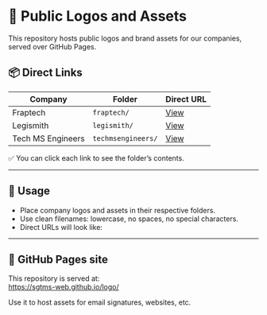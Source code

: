 # 🌟 Public Logos and Assets

This repository hosts public logos and brand assets for our companies, served over GitHub Pages.

## 📦 Direct Links

| Company         | Folder                                   | Direct URL                                      |
|-----------------|------------------------------------------|-------------------------------------------------|
| Fraptech        | `fraptech/`                              | [View](https://sgtms-web.github.io/logo/fraptech.png/) |
| Legismith       | `legismith/`                             | [View](https://sgtms-web.github.io/logo/legismith.png/) |
| Tech MS Engineers | `techmsengineers/`                     | [View](https://sgtms-web.github.io/logo/techmsengineers.png/) |

✅ You can click each link to see the folder’s contents.

---

## 📁 Usage
- Place company logos and assets in their respective folders.
- Use clean filenames: lowercase, no spaces, no special characters.
- Direct URLs will look like:

---

## 📎 GitHub Pages site
This repository is served at:  
https://sgtms-web.github.io/logo/

Use it to host assets for email signatures, websites, etc.
